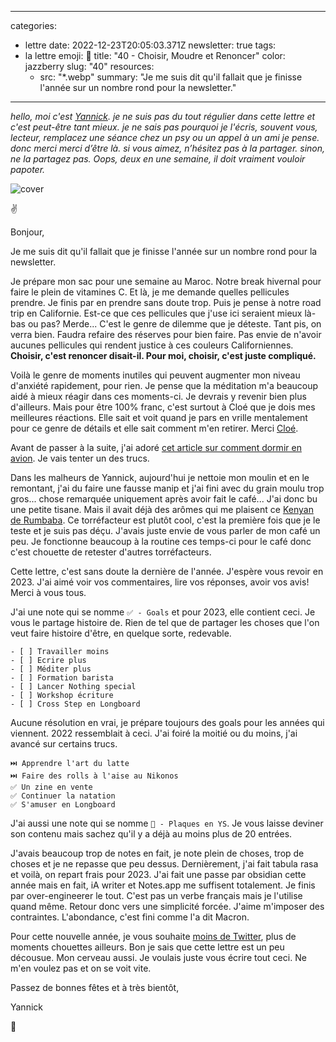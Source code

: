 
---
categories:
- lettre
date: 2022-12-23T20:05:03.371Z
newsletter: true
tags:
- la lettre
emoji: 💌
title: "40 - Choisir, Moudre et Renoncer"
color: jazzberry
slug: "40"
resources:
  - src: "*.webp"
summary: "Je me suis dit qu'il fallait que je finisse l'année sur un nombre rond pour la newsletter."
---
*hello, moi c'est [Yannick](https://yannickschutz.com). je ne suis pas du tout régulier dans cette lettre et c'est peut-être tant mieux. je ne sais pas pourquoi je l'écris, souvent vous, lecteur, remplacez une séance chez un psy ou un appel à un ami je pense. donc merci merci d’être là. si vous aimez, n’hésitez pas à la partager. sinon, ne la partagez pas. Oops, deux en une semaine, il doit vraiment vouloir papoter.*

 ![cover](cover)

✌️

Bonjour,

Je me suis dit qu'il fallait que je finisse l'année sur un nombre rond pour la newsletter.

Je prépare mon sac pour une semaine au Maroc. Notre break hivernal pour faire le plein de vitamines C. Et là, je me demande quelles pellicules prendre. Je finis par en prendre sans doute trop. Puis je pense à notre road trip en Californie. Est-ce que ces pellicules que j'use ici seraient mieux là-bas ou pas? Merde... C'est le genre de dilemme que je déteste. Tant pis, on verra bien. Faudra refaire des réserves pour bien faire. Pas envie de n'avoir aucunes pellicules qui rendent justice à ces couleurs Californiennes. **Choisir, c'est renoncer disait-il. Pour moi, choisir, c'est juste compliqué.**

Voilà le genre de moments inutiles qui peuvent augmenter mon niveau d'anxiété rapidement, pour rien. Je pense que la méditation m'a beaucoup aidé à mieux réagir dans ces moments-ci. Je devrais y revenir bien plus d'ailleurs. Mais pour être 100% franc, c'est surtout à Cloé que je dois mes meilleures réactions. Elle sait et voit quand je pars en vrille mentalement pour ce genre de détails et elle sait comment m'en retirer. Merci [Cloé](https://instagram.com/le.murmure.des.feuilles).

Avant de passer à la suite, j'ai adoré [cet article sur comment dormir en avion](https://www.washingtonpost.com/graphics/2020/travel/airplane-sleeping-positions-encyclopedia/). Je vais tenter un des trucs.

Dans les malheurs de Yannick, aujourd'hui je nettoie mon moulin et en le remontant, j'ai du faire une fausse manip et j'ai fini avec du grain moulu trop gros... chose remarquée uniquement après avoir fait le café... J'ai donc bu une petite tisane. Mais il avait déjà des arômes qui me plaisent ce [Kenyan de Rumbaba](https://rumbaba.nl/products/kenya-ab-ndumberi-filter-coffee). Ce torréfacteur est plutôt cool, c'est la première fois que je le teste et je suis pas déçu. J'avais juste envie de vous parler de mon café un peu. Je fonctionne beaucoup à la routine ces temps-ci pour le café donc c'est chouette de retester d'autres torréfacteurs.

Cette lettre, c'est sans doute la dernière de l'année. J'espère vous revoir en 2023. J'ai aimé voir vos commentaires, lire vos réponses, avoir vos avis! Merci à vous tous.

J'ai une note qui se nomme `✅ - Goals` et pour 2023, elle contient ceci. Je vous le partage histoire de. Rien de tel que de partager les choses que l'on veut faire histoire d'être, en quelque sorte, redevable.

```
- [ ] Travailler moins
- [ ] Ecrire plus
- [ ] Méditer plus
- [ ] Formation barista
- [ ] Lancer Nothing special
- [ ] Workshop écriture
- [ ] Cross Step en Longboard
```

Aucune résolution en vrai, je prépare toujours des goals pour les années qui viennent. 2022 ressemblait à ceci. J'ai foiré la moitié ou du moins, j'ai avancé sur certains trucs.

```
⏭️ Apprendre l'art du latte
⏭️ Faire des rolls à l'aise au Nikonos
✅ Un zine en vente
✅ Continuer la natation
✅ S'amuser en Longboard
```

J'ai aussi une note qui se nomme `🚗 - Plaques en YS`. Je vous laisse deviner son contenu mais sachez qu'il y a déjà au moins plus de 20 entrées.

J'avais beaucoup trop de notes en fait, je note plein de choses, trop de choses et je ne repasse que peu dessus. Dernièrement, j'ai fait tabula rasa et voilà, on repart frais pour 2023. J'ai fait une passe par obsidian cette année mais en fait, iA writer et Notes.app me suffisent totalement. Je finis par over-engineerer le tout. C'est pas un verbe français mais je l'utilise quand même. Retour donc vers une simplicité forcée. J'aime m'imposer des contraintes. L'abondance, c'est fini comme l'a dit Macron.

Pour cette nouvelle année, je vous souhaite [moins de Twitter](https://glass.photo/highlights/glass-is-leaving-twitter), plus de moments chouettes ailleurs. Bon je sais que cette lettre est un peu décousue. Mon cerveau aussi. Je voulais juste vous écrire tout ceci. Ne m'en voulez pas et on se voit vite.

Passez de bonnes fêtes et à très bientôt,

Yannick

💌
